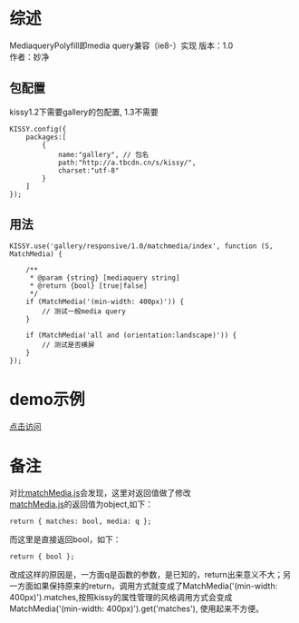 # 综述
MediaqueryPolyfill即media query兼容（ie8-）实现
版本：1.0    
作者：妙净


## 包配置 
kissy1.2下需要gallery的包配置, 1.3不需要

    KISSY.config({
        packages:[
            {
                name:"gallery", // 包名
                path:"http://a.tbcdn.cn/s/kissy/",
                charset:"utf-8"
            }
        ]
    });

## 用法
    KISSY.use('gallery/responsive/1.0/matchmedia/index', function (S, MatchMedia) {
        
        /**
         * @param {string} [mediaquery string] 
         * @return {bool} [true|false]
         */
        if (MatchMedia('(min-width: 400px)')) {
            // 测试一般media query
        }

        if (MatchMedia('all and (orientation:landscape)')) {
            // 测试是否横屏
        } 
    });

# demo示例
 [点击访问](../demo/mediaquerypolyfill.html)

# 备注

对比[matchMedia.js](https://github.com/scottjehl/matchMedia.js)会发现，这里对返回值做了修改    
[matchMedia.js](https://github.com/scottjehl/matchMedia.js)的返回值为object,如下：

    return { matches: bool, media: q };
而这里是直接返回bool，如下：

    return { bool };

改成这样的原因是，一方面q是函数的参数，是已知的，return出来意义不大；另一方面如果保持原来的return，调用方式就变成了MatchMedia('(min-width: 400px)').matches,按照kissy的属性管理的风格调用方式会变成 MatchMedia('(min-width: 400px)').get('matches'), 使用起来不方便。
